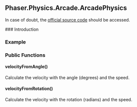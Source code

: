 ## Phaser.Physics.Arcade.ArcadePhysics

In case of doubt, the [official source code](https://github.com/photonstorm/phaser) should be accessed.

### Introduction

### Example

### Public Functions

#### velocityFromAngle()
Calculate the velocity with the angle (degrees) and the speed.

#### velocityFromRotation()
Calculate the velocity with the rotation (radians) and the speed.
